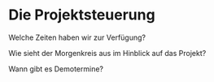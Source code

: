 # Die Projektsteuerung

Welche Zeiten haben wir zur Verfügung?

Wie sieht der Morgenkreis aus im Hinblick auf das Projekt?

Wann gibt es Demotermine?



